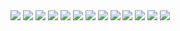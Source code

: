 <img src='images/scatter.png'>
<img src='images/overview.PNG'>
<img src='images/acked_by.PNG'>
<img src='images/ack_time.PNG'>
<img src='images/adaptation_id.png'>
<img src='images/adaptation_release.PNG'>
<img src='images/alarm_time.PNG'>
<img src='images/alarm_type.PNG'>
<img src='images/alarm_type2.PNG'>
<img src='images/alarm_type3.PNG'>
<img src='images/alarm_type4.PNG'>
<img src='images/correlation1.PNG'>
<img src='images/correlation2.PNG'>
